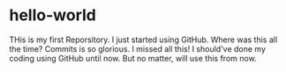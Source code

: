 hello-world
===========

THis is my first Reporsitory. I just started using GitHub. Where was this all the time?
Commits is so glorious. I missed all this!
I should've done my coding using GitHub until now. But no matter, will use this from now.

